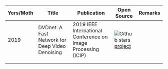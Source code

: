 | Yers/Moth | Title | Publication | Open Source | Remarks |
| --------- | ----- | ----------- | ----------- | ------- |
|  2019       |   DVDnet: A Fast Network for Deep Video Denoising    |   2019 IEEE International Conference on Image Processing (ICIP)          |     ![Github stars](https://img.shields.io/github/stars/m-tassano/dvdnet.svg) [project](https://hal.archives-ouvertes.fr/hal-02147604)       |         |
|           |       |             |             |         |
|           |       |             |             |         |


